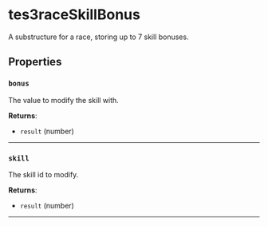 # tes3raceSkillBonus

A substructure for a race, storing up to 7 skill bonuses.

## Properties

### `bonus`

The value to modify the skill with.

**Returns**:

* `result` (number)

***

### `skill`

The skill id to modify.

**Returns**:

* `result` (number)

***

